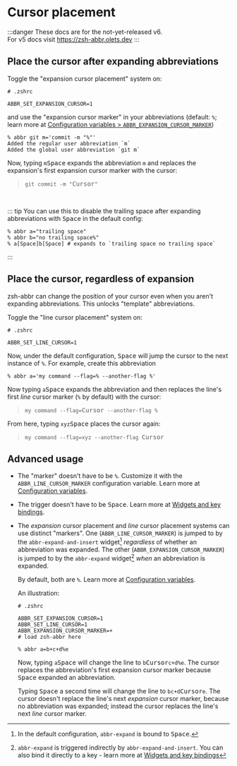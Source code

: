 # Cursor placement

:::danger
These docs are for the not-yet-released v6.  
For v5 docs visit <https://zsh-abbr.olets.dev>
:::

## Place the cursor after expanding abbreviations

Toggle the "expansion cursor placement" system on:

```shell
# .zshrc

ABBR_SET_EXPANSION_CURSOR=1
```

and use the "expansion cursor marker" in your abbreviations (default: `%`; learn more at [Configuration variables > `ABBR_EXPANSION_CURSOR_MARKER`](./configuration-variables.md))

```shell
% abbr git m='commit -m "%"'
Added the regular user abbreviation `m`
Added the global user abbreviation `git m`
```

Now, typing `m`<kbd>Space</kbd> expands the abbreviation `m` and replaces the expansion's first expansion cursor marker with the cursor:

> `git commit -m "`<kbd>Cursor</kbd>`"`

&nbsp;

::: tip
You can use this to disable the trailing space after expanding abbreviations with <kbd>Space</kbd> in the default config:

```shell
% abbr a="trailing space"
% abbr b="no trailing space%"
% a[Space]b[Space] # expands to `trailing space no trailing space`
```
:::

## Place the cursor, regardless of expansion

zsh-abbr can change the position of your cursor even when you aren't expanding abbreviations. This unlocks "template" abbreviations.

Toggle the "line cursor placement" system on:

```shell
# .zshrc

ABBR_SET_LINE_CURSOR=1
```

Now, under the default configuration, <kbd>Space</kbd> will jump the cursor to the next instance of `%`. For example, create this abbreviation

```shell
% abbr a='my command --flag=% --another-flag %'
```

Now typing `a`<kbd>Space</kbd> expands the abbreviation and then replaces the line's first _line_ cursor marker (`%` by default) with the cursor:

> `my command --flag=`<kbd>Cursor</kbd>` --another-flag %`

From here, typing `xyz`<kbd>Space</kbd> places the cursor again:

> `my command --flag=xyz --another-flag `<kbd>Cursor</kbd>

## Advanced usage

- The "marker" doesn't have to be `%`. Customize it with the `ABBR_LINE_CURSOR_MARKER` configuration variable. Learn more at [Configuration variables](./configuration-variables.md).

- The trigger doesn't have to be <kbd>Space</kbd>. Learn more at [Widgets and key bindings](./widgets-and-key-bindings.md).

- The _expansion_ cursor placement and _line_ cursor placement systems can use distinct "markers". One (`ABBR_LINE_CURSOR_MARKER`) is jumped to by the `abbr-expand-and-insert` widget[^1] _regardless_ of whether an abbreviation was expanded. The other (`ABBR_EXPANSION_CURSOR_MARKER`) is jumped to by the `abbr-expand` widget[^2] _when_ an abbreviation is expanded.

    [^1]: In the default configuration, `abbr-expand` is bound to <kbd>Space</kbd>.

    [^2]: `abbr-expand` is triggered indirectly by `abbr-expand-and-insert`. You can also bind it directly to a key - learn more at [Widgets and key bindings](./widgets-and-key-bindings.md)

    By default, both are `%`. Learn more at [Configuration variables](./configuration-variables.md).

    An illustration:

    ```shell
    # .zshrc

    ABBR_SET_EXPANSION_CURSOR=1
    ABBR_SET_LINE_CURSOR=1
    ABBR_EXPANSION_CURSOR_MARKER=+
    # load zsh-abbr here
    ```

    ```shell
    % abbr a=b+c+d%e
    ```

    Now, typing `a`<kbd>Space</kbd> will change the line to `b`<kbd>Cursor</kbd>`c+d%e`. The cursor replaces the abbreviation's first expansion cursor marker because <kbd>Space</kbd> expanded an abbreviation.
    
    Typing <kbd>Space</kbd> a second time will change the line to `bc+d`<kbd>Cursor</kbd>`e`. The cursor doesn't replace the line's next _expansion_ cursor marker, because no abbreviation was expanded; instead the cursor replaces the line's next _line_ cursor marker.
